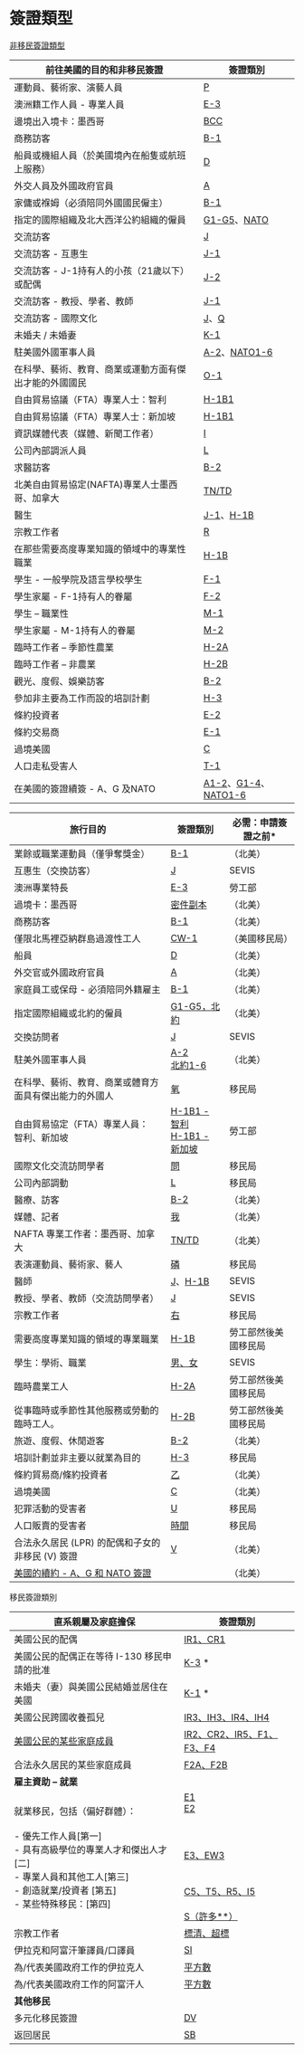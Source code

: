 # 簽證類型

[非移民簽證類型](https://www.ustraveldocs.com/tw_zh/tw-niv-typeall.asp)

| 前往美國的目的和非移民簽證               | 簽證類別                                                                                                                                                                                                                                                                                                                                                                                      |
| --------------------------- | ----------------------------------------------------------------------------------------------------------------------------------------------------------------------------------------------------------------------------------------------------------------------------------------------------------------------------------------------------------------------------------------- |
| 運動員、藝術家、演藝人員                | [P](https://travel.state.gov/content/travel/en/us-visas/employment/temporary-worker-visas.html)                                                                                                                                                                                                                                                                                           |
| 澳洲籍工作人員 - 專業人員              | [E-3](https://www.uscis.gov/working-in-the-united-states/temporary-workers/e-3-specialty-occupation-workers-from-australia)                                                                                                                                                                                                                                                               |
| 邊境出入境卡：墨西哥                  | [BCC](https://travel.state.gov/content/travel/en/us-visas/tourism-visit/border-crossing-card.html)                                                                                                                                                                                                                                                                                        |
| 商務訪客                        | [B-1](https://travel.state.gov/content/travel/en/us-visas/tourism-visit/visitor.html)                                                                                                                                                                                                                                                                                                     |
| 船員或機組人員（於美國境內在船隻或航班上服務）     | [D](https://travel.state.gov/content/travel/en/us-visas/other-visa-categories/crewmember-visa.html)                                                                                                                                                                                                                                                                                       |
| 外交人員及外國政府官員                 | [A](https://travel.state.gov/content/travel/en/us-visas/other-visa-categories/visas-diplomats.html)                                                                                                                                                                                                                                                                                       |
| 家傭或褓姆（必須陪同外國國民僱主）           | [B-1](https://travel.state.gov/content/travel/en/us-visas/tourism-visit/visitor.html)                                                                                                                                                                                                                                                                                                     |
| 指定的國際組織及北大西洋公約組織的僱員         | [G1-G5](https://travel.state.gov/content/travel/en/us-visas/other-visa-categories/visa-employees-nato.html)、[NATO](https://travel.state.gov/content/travel/en/us-visas/other-visa-categories/visa-employees-nato.html)                                                                                                                                                                    |
| 交流訪客                        | [J](https://travel.state.gov/content/travel/en/us-visas/study/exchange.html)                                                                                                                                                                                                                                                                                                              |
| 交流訪客 - 互惠生                  | [J-1](https://travel.state.gov/content/travel/en/us-visas/study/exchange.html)                                                                                                                                                                                                                                                                                                            |
| 交流訪客 - J-1持有人的小孩（21歲以下）或配偶  | [J-2](https://travel.state.gov/content/travel/en/us-visas/study/exchange.html)                                                                                                                                                                                                                                                                                                            |
| 交流訪客 - 教授、學者、教師             | [J-1](https://travel.state.gov/content/travel/en/us-visas/study/exchange.html)                                                                                                                                                                                                                                                                                                            |
| 交流訪客 - 國際文化                 | [J](https://travel.state.gov/content/travel/en/us-visas/study/exchange.html)、[Q](https://travel.state.gov/content/travel/en/us-visas/employment/temporary-worker-visas.html)                                                                                                                                                                                                              |
| 未婚夫 / 未婚妻                   | [K-1](https://travel.state.gov/content/travel/en/us-visas/immigrate/family-immigration/nonimmigrant-visa-for-a-fiance-k-1.html)                                                                                                                                                                                                                                                           |
| 駐美國外國軍事人員                   | [A-2](https://travel.state.gov/content/travel/en/us-visas/other-visa-categories/visas-diplomats.html)、[NATO1-6](https://travel.state.gov/content/travel/en/us-visas/other-visa-categories/renewing-visas-for-foreign-military-stationed-in-u-s.html)                                                                                                                                      |
| 在科學、藝術、教育、商業或運動方面有傑出才能的外國國民 | [O-1](https://travel.state.gov/content/travel/en/us-visas/employment/temporary-worker-visas.html)                                                                                                                                                                                                                                                                                         |
| 自由貿易協議（FTA）專業人士：智利          | [H-1B1](https://ais.usvisa-info.com/es-cl/niv/information/visa_categories)                                                                                                                                                                                                                                                                                                                |
| 自由貿易協議（FTA）專業人士：新加坡         | [H-1B1](https://www.ustraveldocs.com/sg/sg-niv-typeh1b1.asp)                                                                                                                                                                                                                                                                                                                              |
| 資訊媒體代表（媒體、新聞工作者）            | [I](https://travel.state.gov/content/travel/en/us-visas/employment/visas-members-foreign-media-press-radio.html)                                                                                                                                                                                                                                                                          |
| 公司內部調派人員                    | [L](https://travel.state.gov/content/travel/en/us-visas/employment/temporary-worker-visas.html)                                                                                                                                                                                                                                                                                           |
| 求醫訪客                        | [B-2](https://travel.state.gov/content/travel/en/us-visas/tourism-visit/visitor.html#10a)                                                                                                                                                                                                                                                                                                 |
| 北美自由貿易協定(NAFTA)專業人士墨西哥、加拿大  | [TN/TD](https://travel.state.gov/content/travel/en/us-visas/employment/visas-canadian-mexican-nafta-professional-workers.html)                                                                                                                                                                                                                                                            |
| 醫生                          | [J-1](https://travel.state.gov/content/travel/en/us-visas/study/exchange.html)、[H-1B](https://travel.state.gov/content/travel/en/us-visas/employment/temporary-worker-visas.html)                                                                                                                                                                                                         |
| 宗教工作者                       | [R](https://travel.state.gov/content/travel/en/us-visas/other-visa-categories/temporary-religious-worker.html)                                                                                                                                                                                                                                                                            |
| 在那些需要高度專業知識的領域中的專業性職業       | [H-1B](https://travel.state.gov/content/travel/en/us-visas/employment/temporary-worker-visas.html)                                                                                                                                                                                                                                                                                        |
| 學生 - 一般學院及語言學校學生            | [F-1](https://travel.state.gov/content/travel/en/us-visas/study/student-visa.html)                                                                                                                                                                                                                                                                                                        |
| 學生家屬 - F-1持有人的眷屬            | [F-2](https://travel.state.gov/content/travel/en/us-visas/study/student-visa.html)                                                                                                                                                                                                                                                                                                        |
| 學生 – 職業性                    | [M-1](https://travel.state.gov/content/travel/en/us-visas/study/student-visa.html)                                                                                                                                                                                                                                                                                                        |
| 學生家屬 - M-1持有人的眷屬            | [M-2](https://travel.state.gov/content/travel/en/us-visas/study/student-visa.html)                                                                                                                                                                                                                                                                                                        |
| 臨時工作者 – 季節性農業               | [H-2A](https://travel.state.gov/content/travel/en/us-visas/employment/temporary-worker-visas.html)                                                                                                                                                                                                                                                                                        |
| 臨時工作者 – 非農業                 | [H-2B](https://travel.state.gov/content/travel/en/us-visas/employment/temporary-worker-visas.html)                                                                                                                                                                                                                                                                                        |
| 觀光、度假、娛樂訪客                  | [B-2](https://travel.state.gov/content/travel/en/us-visas/tourism-visit/visitor.html)                                                                                                                                                                                                                                                                                                     |
| 參加非主要為工作而設的培訓計劃             | [H-3](https://travel.state.gov/content/travel/en/us-visas/employment/temporary-worker-visas.html)                                                                                                                                                                                                                                                                                         |
| 條約投資者                       | [E-2](https://travel.state.gov/content/travel/en/us-visas/employment/treaty-trader-investor-visa-e.html)                                                                                                                                                                                                                                                                                  |
| 條約交易商                       | [E-1](https://travel.state.gov/content/travel/en/us-visas/employment/treaty-trader-investor-visa-e.html)                                                                                                                                                                                                                                                                                  |
| 過境美國                        | [C](https://travel.state.gov/content/travel/en/us-visas/other-visa-categories/transit.html)                                                                                                                                                                                                                                                                                               |
| 人口走私受害人                     | [T-1](https://travel.state.gov/content/travel/en/us-visas/other-visa-categories/visas-for-victims-of-human-trafficking.html)                                                                                                                                                                                                                                                              |
| 在美國的簽證續簽 - A、G 及NATO        | [A1-2](https://travel.state.gov/content/travel/en/us-visas/other-visa-categories/visa-employees-nato/renewing-a-g-nato.html)、[G1-4](https://travel.state.gov/content/travel/en/us-visas/other-visa-categories/visa-employees-nato/renewing-a-g-nato.html)、[NATO1-6](https://travel.state.gov/content/travel/en/us-visas/other-visa-categories/visa-employees-nato/renewing-a-g-nato.html) |

| **旅行目的**                                                                                                                                                               | **簽證類別**                                                                                                                                                                                                                                                                                                       | **必需：申請簽證之前*** |
| ---------------------------------------------------------------------------------------------------------------------------------------------------------------------- | -------------------------------------------------------------------------------------------------------------------------------------------------------------------------------------------------------------------------------------------------------------------------------------------------------------- | -------------- |
| 業餘或職業運動員（僅爭奪獎金）                                                                                                                                                        | [B-1](https://travel.state.gov/content/travel/en/us-visas/tourism-visit/visitor.html "B-1 簽證類別")                                                                                                                                                                                                               | （北美）           |
| 互惠生（交換訪客）                                                                                                                                                              | [J](https://travel.state.gov/content/travel/en/us-visas/study/exchange.html "J簽證類別")                                                                                                                                                                                                                           | SEVIS          |
| 澳洲專業特長                                                                                                                                                                 | [E-3](https://travel.state.gov/content/travel/en/us-visas/visa-information-resources/all-visa-categories.html#ExternalPopup "E-3 簽證類別")                                                                                                                                                                        | 勞工部            |
| 過境卡：墨西哥                                                                                                                                                                | [密件副本](https://travel.state.gov/content/travel/en/us-visas/tourism-visit/border-crossing-card.html "BCC - 過境卡：墨西哥")                                                                                                                                                                                            | （北美）           |
| 商務訪客                                                                                                                                                                   | [B-1](https://travel.state.gov/content/travel/en/us-visas/tourism-visit/visitor.html "B-1 商務訪客類別")                                                                                                                                                                                                             | （北美）           |
| 僅限北馬裡亞納群島過渡性工人                                                                                                                                                         | [CW-1](https://travel.state.gov/content/travel/en/us-visas/visa-information-resources/all-visa-categories.html#ExternalPopup "CW-1 簽證類別（USCUS 網站）")<br>                                                                                                                                                        | （美國移民局）        |
| 船員                                                                                                                                                                     | [D](https://travel.state.gov/content/travel/en/us-visas/other-visa-categories/crewmember-visa.html "D - 船員簽證類別")                                                                                                                                                                                               | （北美）           |
| 外交官或外國政府官員                                                                                                                                                             | [A](https://travel.state.gov/content/travel/en/us-visas/other-visa-categories/visas-diplomats.html "A- 簽證類別（外交官或外國政府官員）")                                                                                                                                                                                      | （北美）           |
| 家庭員工或保母 - 必須陪同外籍雇主                                                                                                                                                     | [B-1](https://travel.state.gov/content/travel/en/us-visas/tourism-visit/visitor.html "B-1 簽證類別")                                                                                                                                                                                                               | （北美）           |
| 指定國際組織或北約的僱員                                                                                                                                                           | [G1-G5，北約](https://travel.state.gov/content/travel/en/us-visas/other-visa-categories/visa-employees-nato.html "G1-G5，北約簽證類別")                                                                                                                                                                                  | （北美）           |
| 交換訪問者                                                                                                                                                                  | [J](https://travel.state.gov/content/travel/en/us-visas/study/exchange.html "J簽證類別")                                                                                                                                                                                                                           | SEVIS          |
| 駐美外國軍事人員                                                                                                                                                               | [A-2<br>北約1-6](https://travel.state.gov/content/travel/en/us-visas/other-visa-categories/renewing-visas-for-foreign-military-stationed-in-u-s.html "A-2 簽證類別 NATO1-6")                                                                                                                                         | （北美）           |
| 在科學、藝術、教育、商業或體育方面具有傑出能力的外國人                                                                                                                                            | [氧](https://travel.state.gov/content/travel/en/us-visas/employment/temporary-worker-visas.html "O簽證類別")                                                                                                                                                                                                        | 移民局            |
| 自由貿易協定（FTA）專業人員：<br>智利、新加坡                                                                                                                                             | [H-1B1 - 智利](https://travel.state.gov/content/travel/en/us-visas/visa-information-resources/all-visa-categories.html#ExternalPopup "H-1B1 - 智利簽證類別")<br>[H-1B1 - 新加坡](https://travel.state.gov/content/travel/en/us-visas/visa-information-resources/all-visa-categories.html#ExternalPopup "H-1B1 - 新加坡簽證類別") | 勞工部            |
| 國際文化交流訪問學者                                                                                                                                                             | [問](https://travel.state.gov/content/travel/en/us-visas/employment/temporary-worker-visas.html "Q簽證類別")                                                                                                                                                                                                        | 移民局            |
| 公司內部調動                                                                                                                                                                 | [L](https://travel.state.gov/content/travel/en/us-visas/employment/temporary-worker-visas.html "L簽證類別")                                                                                                                                                                                                        | 移民局            |
| 醫療、訪客                                                                                                                                                                  | [B-2](https://travel.state.gov/content/travel/en/us-visas/tourism-visit/visitor.html "B-2 簽證類別")                                                                                                                                                                                                               | （北美）           |
| 媒體、記者                                                                                                                                                                  | [我](https://travel.state.gov/content/travel/en/us-visas/employment/visas-members-foreign-media-press-radio.html "一類簽證")                                                                                                                                                                                        | （北美）           |
| NAFTA 專業工作者：墨西哥、加拿大                                                                                                                                                    | [TN/TD](https://travel.state.gov/content/travel/en/us-visas/employment/visas-canadian-mexican-usmca-professional-workers.html "TN/TD 簽證類別")                                                                                                                                                                    | （北美）           |
| 表演運動員、藝術家、藝人                                                                                                                                                           | [磷](https://travel.state.gov/content/travel/en/us-visas/employment/temporary-worker-visas.html "P簽證類別")                                                                                                                                                                                                        | 移民局            |
| 醫師                                                                                                                                                                     | [J](https://travel.state.gov/content/travel/en/us-visas/study/exchange.html "J簽證類別")、[H-1B](https://travel.state.gov/content/travel/en/us-visas/employment/temporary-worker-visas.html "H-1B 簽證類別")                                                                                                            | SEVIS          |
| 教授、學者、教師（交流訪問學者）                                                                                                                                                       | [J](https://travel.state.gov/content/travel/en/us-visas/study/exchange.html "J簽證類別")                                                                                                                                                                                                                           | SEVIS          |
| 宗教工作者                                                                                                                                                                  | [右](https://travel.state.gov/content/travel/en/us-visas/other-visa-categories/temporary-religious-worker.html "R簽證類別")                                                                                                                                                                                         | 移民局            |
| 需要高度專業知識的領域的專業職業                                                                                                                                                       | [H-1B](https://travel.state.gov/content/travel/en/us-visas/employment/temporary-worker-visas.html "H-1B 簽證類別")                                                                                                                                                                                                 | 勞工部然後美國移民局     |
| 學生：學術、職業                                                                                                                                                               | [男、女](https://travel.state.gov/content/travel/en/us-visas/study/student-visa.html "F、M簽證類別")                                                                                                                                                                                                                   | SEVIS          |
| 臨時農業工人                                                                                                                                                                 | [H-2A](https://travel.state.gov/content/travel/en/us-visas/employment/temporary-worker-visas.html "H-2A 簽證類別")                                                                                                                                                                                                 | 勞工部然後美國移民局     |
| 從事臨時或季節性其他服務或勞動的臨時工人。                                                                                                                                                  | [H-2B](https://travel.state.gov/content/travel/en/us-visas/employment/temporary-worker-visas.html "H-2B 簽證類別")                                                                                                                                                                                                 | 勞工部然後美國移民局     |
| 旅遊、度假、休閒遊客                                                                                                                                                             | [B-2](https://travel.state.gov/content/travel/en/us-visas/tourism-visit/visitor.html "B-2 簽證類別")                                                                                                                                                                                                               | （北美）           |
| 培訓計劃並非主要以就業為目的                                                                                                                                                         | [H-3](https://travel.state.gov/content/travel/en/us-visas/employment/temporary-worker-visas.html "H-3 簽證類別")                                                                                                                                                                                                   | 移民局            |
| 條約貿易商/條約投資者                                                                                                                                                            | [乙](https://travel.state.gov/content/travel/en/us-visas/employment/treaty-trader-investor-visa-e.html "E簽證類別")                                                                                                                                                                                                 | （北美）           |
| 過境美國                                                                                                                                                                   | [C](https://travel.state.gov/content/travel/en/us-visas/other-visa-categories/transit.html "C簽證類別")                                                                                                                                                                                                            | （北美）           |
| 犯罪活動的受害者                                                                                                                                                               | [U](https://travel.state.gov/content/travel/en/us-visas/other-visa-categories/visas-for-victims-of-criminal-activity.html "U簽證類別")                                                                                                                                                                             | 移民局            |
| 人口販賣的受害者                                                                                                                                                               | [時間](https://travel.state.gov/content/travel/en/us-visas/other-visa-categories/visas-for-victims-of-human-trafficking.html "T簽證類別")                                                                                                                                                                            | 移民局            |
| 合法永久居民 (LPR) 的配偶和子女的非移民 (V) 簽證                                                                                                                                         | [V](https://travel.state.gov/content/travel/en/us-visas/immigrate/family-immigration/nonimmigrant--visa-for-spouse-and-children-of-a-lawful-permanent-resident.html "V簽證類別")                                                                                                                                   | （北美）           |
| [美國的續約 - A、G 和 NATO 簽證](https://travel.state.gov/content/travel/en/us-visas/other-visa-categories/visa-employees-nato/renewing-a-g-nato.html "在美國續簽 - A、G. 和 NATO 簽證") |                                                                                                                                                                                                                                                                                                                | （北美）           |

移民簽證類別

| **直系親屬及家庭擔保**                                                                                                      | **簽證類別**                                                                                                                                                                                                                                                                                                                                                                                                                                                                                                                                                                                                                                                           |
| ------------------------------------------------------------------------------------------------------------------ | ------------------------------------------------------------------------------------------------------------------------------------------------------------------------------------------------------------------------------------------------------------------------------------------------------------------------------------------------------------------------------------------------------------------------------------------------------------------------------------------------------------------------------------------------------------------------------------------------------------------------------------------------------------------ |
| 美國公民的配偶                                                                                                            | [IR1、CR1](https://travel.state.gov/content/travel/en/us-visas/immigrate/family-immigration/immigrant-visa-for-spouse.html "IR1、CR1 簽證類別")                                                                                                                                                                                                                                                                                                                                                                                                                                                                                                                          |
| 美國公民的配偶正在等待 I-130 移民申請的批准                                                                                          | [K-3](https://travel.state.gov/content/travel/en/us-visas/immigrate/family-immigration/nonimmigrant-visa-for-a-spouse-k-3.html "K-3* 簽證類別") *                                                                                                                                                                                                                                                                                                                                                                                                                                                                                                                      |
| 未婚夫（妻）與美國公民結婚並居住在美國                                                                                                | [K-1](https://travel.state.gov/content/travel/en/us-visas/immigrate/family-immigration/nonimmigrant-visa-for-a-fiance-k-1.html "K-1 * 簽證類別") *                                                                                                                                                                                                                                                                                                                                                                                                                                                                                                                     |
| 美國公民跨國收養孤兒                                                                                                         | [IR3、IH3、IR4、IH4](http://adoption.state.gov/ "IR3、IH3、IR4、IH4 簽證類別")                                                                                                                                                                                                                                                                                                                                                                                                                                                                                                                                                                                               |
| [美國公民的某些家庭成員](https://travel.state.gov/content/travel/en/us-visas/immigrate/family-immigration.html)                                                                                                        | [IR2、CR2、IR5、F1、F3、F4](https://travel.state.gov/content/travel/en/us-visas/immigrate/family-immigration.html "IR2、CR2、IR5、F1、F3 和 F4 簽證類別")                                                                                                                                                                                                                                                                                                                                                                                                                                                                                                                        |
| 合法永久居民的某些家庭成員                                                                                                      | [F2A、F2B](https://travel.state.gov/content/travel/en/us-visas/immigrate/family-immigration.html "F2A、F2B 簽證類別")                                                                                                                                                                                                                                                                                                                                                                                                                                                                                                                                                    |
| **雇主資助 – 就業**                                                                                                      |                                                                                                                                                                                                                                                                                                                                                                                                                                                                                                                                                                                                                                                                    |
| 就業移民，包括（偏好群體）：<br><br>- 優先工作人員[第一]<br>- 具有高級學位的專業人才和傑出人才[二]<br>- 專業人員和其他工人[第三]<br>- 創造就業/投資者 [第五]<br>- 某些特殊移民：[第四] | [E1](https://travel.state.gov/content/travel/en/us-visas/immigrate/employment-based-immigrant-visas.html "E1簽證類別")<br>[E2](https://travel.state.gov/content/travel/en/us-visas/immigrate/employment-based-immigrant-visas.html "E2簽證類別")<br><br><br><br>[E3、EW3](https://travel.state.gov/content/travel/en/us-visas/immigrate/employment-based-immigrant-visas.html "E3、EW3簽證類別")<br><br><br>[C5、T5、R5、I5](https://travel.state.gov/content/travel/en/us-visas/immigrate/employment-based-immigrant-visas.html "創造就業/投資者簽證")<br><br>[S（許多**）](https://travel.state.gov/content/travel/en/us-visas/immigrate/employment-based-immigrant-visas.html "S（很多***）")<br> |
| 宗教工作者                                                                                                              | [標清、超標](https://travel.state.gov/content/travel/en/us-visas/other-visa-categories/temporary-religious-worker.html "SD、SR 簽證類別")                                                                                                                                                                                                                                                                                                                                                                                                                                                                                                                                    |
| 伊拉克和阿富汗筆譯員/口譯員                                                                                                     | [SI](https://travel.state.gov/content/travel/en/us-visas/immigrate/siv-iraqi-afghan-translators-interpreters.html "SI簽證類別")                                                                                                                                                                                                                                                                                                                                                                                                                                                                                                                                        |
| 為/代表美國政府工作的伊拉克人                                                                                                    | [平方數](https://travel.state.gov/content/travel/en/us-visas/immigrate/special-immg-visas-iraqis-employed-us-gov.html "SQ簽證類別")<br>                                                                                                                                                                                                                                                                                                                                                                                                                                                                                                                                   |
| 為/代表美國政府工作的阿富汗人                                                                                                    | [平方數](https://travel.state.gov/content/travel/en/us-visas/immigrate/special-immg-visa-afghans-employed-us-gov.html "SQ簽證類別")                                                                                                                                                                                                                                                                                                                                                                                                                                                                                                                                       |
| **其他移民**                                                                                                           |                                                                                                                                                                                                                                                                                                                                                                                                                                                                                                                                                                                                                                                                    |
| 多元化移民簽證                                                                                                            | [DV](https://travel.state.gov/content/travel/en/us-visas/immigrate/diversity-visa-program-entry/entry/diversity-visa-submit-entry.html "DV簽證類別")                                                                                                                                                                                                                                                                                                                                                                                                                                                                                                                   |
| 返回居民                                                                                                               | [SB](https://travel.state.gov/content/travel/en/us-visas/immigrate/returning-resident.html "SB簽證類別")                                                                                                                                                                                                                                                                                                                                                                                                                                                                                                                                                               |
